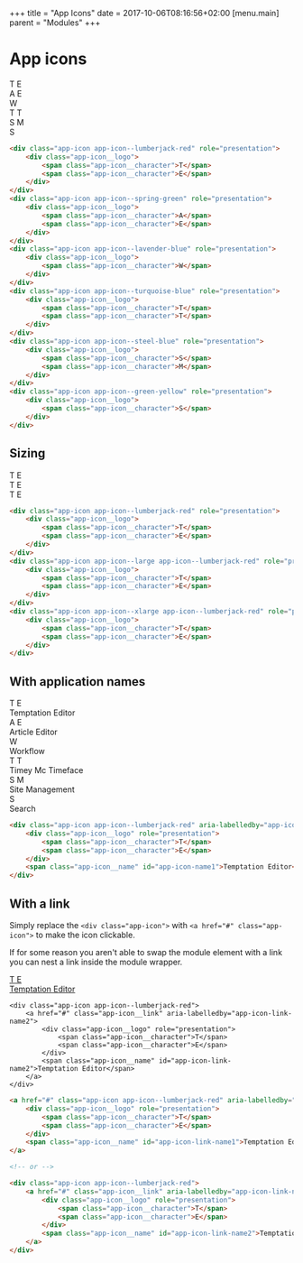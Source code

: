 +++
title = "App Icons"
date = 2017-10-06T08:16:56+02:00
[menu.main]
parent = "Modules"
+++

# App icons

<div class="fp-example fp-example--app-icons">
	<div class="app-icon app-icon--lumberjack-red" role="presentation">
		<div class="app-icon__logo">
			<span class="app-icon__character">T</span>
			<span class="app-icon__character">E</span>
		</div>
	</div>
	<div class="app-icon app-icon--spring-green" role="presentation">
		<div class="app-icon__logo">
			<span class="app-icon__character">A</span>
			<span class="app-icon__character">E</span>
		</div>
	</div>
	<div class="app-icon app-icon--lavender-blue" role="presentation">
		<div class="app-icon__logo">
			<span class="app-icon__character">W</span>
		</div>
	</div>
	<div class="app-icon app-icon--turquoise-blue" role="presentation">
		<div class="app-icon__logo">
			<span class="app-icon__character">T</span>
			<span class="app-icon__character">T</span>
		</div>
	</div>
	<div class="app-icon app-icon--steel-blue" role="presentation">
		<div class="app-icon__logo">
			<span class="app-icon__character">S</span>
			<span class="app-icon__character">M</span>
		</div>
	</div>
	<div class="app-icon app-icon--green-yellow" role="presentation">
		<div class="app-icon__logo">
			<span class="app-icon__character">S</span>
		</div>
	</div>
</div>

```html
<div class="app-icon app-icon--lumberjack-red" role="presentation">
	<div class="app-icon__logo">
		<span class="app-icon__character">T</span>
		<span class="app-icon__character">E</span>
	</div>
</div>
<div class="app-icon app-icon--spring-green" role="presentation">
	<div class="app-icon__logo">
		<span class="app-icon__character">A</span>
		<span class="app-icon__character">E</span>
	</div>
</div>
<div class="app-icon app-icon--lavender-blue" role="presentation">
	<div class="app-icon__logo">
		<span class="app-icon__character">W</span>
	</div>
</div>
<div class="app-icon app-icon--turquoise-blue" role="presentation">
	<div class="app-icon__logo">
		<span class="app-icon__character">T</span>
		<span class="app-icon__character">T</span>
	</div>
</div>
<div class="app-icon app-icon--steel-blue" role="presentation">
	<div class="app-icon__logo">
		<span class="app-icon__character">S</span>
		<span class="app-icon__character">M</span>
	</div>
</div>
<div class="app-icon app-icon--green-yellow" role="presentation">
	<div class="app-icon__logo">
		<span class="app-icon__character">S</span>
	</div>
</div>
```

## Sizing

<div class="fp-example fp-example--app-icons">
	<div class="app-icon app-icon--lumberjack-red" role="presentation">
		<div class="app-icon__logo">
			<span class="app-icon__character">T</span>
			<span class="app-icon__character">E</span>
		</div>
	</div>
	<div class="app-icon app-icon--large app-icon--lumberjack-red" role="presentation">
		<div class="app-icon__logo">
			<span class="app-icon__character">T</span>
			<span class="app-icon__character">E</span>
		</div>
	</div>
	<div class="app-icon app-icon--xlarge app-icon--lumberjack-red" role="presentation">
		<div class="app-icon__logo">
			<span class="app-icon__character">T</span>
			<span class="app-icon__character">E</span>
		</div>
	</div>
</div>

```html
<div class="app-icon app-icon--lumberjack-red" role="presentation">
	<div class="app-icon__logo">
		<span class="app-icon__character">T</span>
		<span class="app-icon__character">E</span>
	</div>
</div>
<div class="app-icon app-icon--large app-icon--lumberjack-red" role="presentation">
	<div class="app-icon__logo">
		<span class="app-icon__character">T</span>
		<span class="app-icon__character">E</span>
	</div>
</div>
<div class="app-icon app-icon--xlarge app-icon--lumberjack-red" role="presentation">
	<div class="app-icon__logo">
		<span class="app-icon__character">T</span>
		<span class="app-icon__character">E</span>
	</div>
</div>
```

## With application names

<div class="fp-example fp-example-app-icons-stacked">
	<div class="app-icon app-icon--lumberjack-red" aria-labelledby="app-icon-name1">
		<div class="app-icon__logo" role="presentation">
			<span class="app-icon__character">T</span>
			<span class="app-icon__character">E</span>
		</div>
		<span class="app-icon__name" id="app-icon-name1">Temptation Editor</span>
	</div>
	<div class="app-icon app-icon--spring-green" aria-labelledby="app-icon-name5">
		<div class="app-icon__logo" role="presentation">
			<span class="app-icon__character">A</span>
			<span class="app-icon__character">E</span>
		</div>
		<span class="app-icon__name" id="app-icon-name5">Article Editor</span>
	</div>
	<div class="app-icon app-icon--lavender-blue" aria-labelledby="app-icon-name1">
		<div class="app-icon__logo" role="presentation">
			<span class="app-icon__character">W</span>
		</div>
		<span class="app-icon__name" id="app-icon-name1">Workflow</span>
	</div>
	<div class="app-icon app-icon--turquoise-blue" aria-labelledby="app-icon-name2">
		<div class="app-icon__logo" role="presentation">
			<span class="app-icon__character">T</span>
			<span class="app-icon__character">T</span>
		</div>
		<span class="app-icon__name" id="app-icon-name2">Timey Mc Timeface</span>
	</div>
	<div class="app-icon app-icon--steel-blue" aria-labelledby="app-icon-name3">
		<div class="app-icon__logo" role="presentation">
			<span class="app-icon__character">S</span>
			<span class="app-icon__character">M</span>
		</div>
		<span class="app-icon__name" id="app-icon-name3">Site Management</span>
	</div>
	<div class="app-icon app-icon--green-yellow" aria-labelledby="app-icon-name4">
		<div class="app-icon__logo" role="presentation">
			<span class="app-icon__character">S</span>
		</div>
		<span class="app-icon__name" id="app-icon-name4">Search</span>
	</div>
</div>

```html
<div class="app-icon app-icon--lumberjack-red" aria-labelledby="app-icon-name1">
	<div class="app-icon__logo" role="presentation">
		<span class="app-icon__character">T</span>
		<span class="app-icon__character">E</span>
	</div>
	<span class="app-icon__name" id="app-icon-name1">Temptation Editor</span>
</div>
```

## With a link

Simply replace the `<div class="app-icon">` with `<a href="#" class="app-icon">` to make the icon clickable.

If for some reason you aren't able to swap the module element with a link you can nest a link inside the module wrapper.

<div class="fp-example fp-example-app-icons-stacked">
	<a href="#" class="app-icon app-icon--lumberjack-red" aria-labelledby="app-icon-link-name1">
		<div class="app-icon__logo" role="presentation">
			<span class="app-icon__character">T</span>
			<span class="app-icon__character">E</span>
		</div>
		<span class="app-icon__name" id="app-icon-link-name1">Temptation Editor</span>
	</a>

	<div class="app-icon app-icon--lumberjack-red">
		<a href="#" class="app-icon__link" aria-labelledby="app-icon-link-name2">
			<div class="app-icon__logo" role="presentation">
				<span class="app-icon__character">T</span>
				<span class="app-icon__character">E</span>
			</div>
			<span class="app-icon__name" id="app-icon-link-name2">Temptation Editor</span>
		</a>
	</div>
</div>

```html
<a href="#" class="app-icon app-icon--lumberjack-red" aria-labelledby="app-icon-link-name1">
	<div class="app-icon__logo" role="presentation">
		<span class="app-icon__character">T</span>
		<span class="app-icon__character">E</span>
	</div>
	<span class="app-icon__name" id="app-icon-link-name1">Temptation Editor</span>
</a>

<!-- or -->

<div class="app-icon app-icon--lumberjack-red">
	<a href="#" class="app-icon__link" aria-labelledby="app-icon-link-name2">
		<div class="app-icon__logo" role="presentation">
			<span class="app-icon__character">T</span>
			<span class="app-icon__character">E</span>
		</div>
		<span class="app-icon__name" id="app-icon-link-name2">Temptation Editor</span>
	</a>
</div>
```
